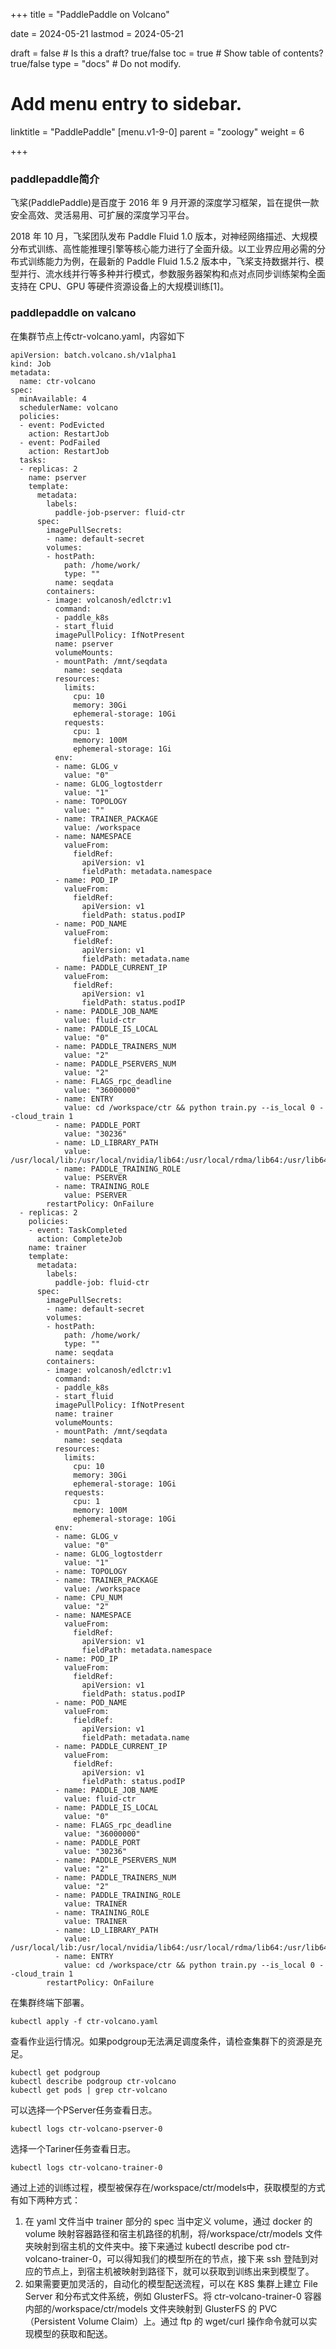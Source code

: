 +++
title =  "PaddlePaddle on Volcano"

date = 2024-05-21
lastmod = 2024-05-21

draft = false  # Is this a draft? true/false
toc = true  # Show table of contents? true/false
type = "docs"  # Do not modify.

# Add menu entry to sidebar.
linktitle = "PaddlePaddle"
[menu.v1-9-0]
  parent = "zoology"
  weight = 6

+++



### paddlepaddle简介

飞桨(PaddlePaddle)是百度于 2016 年 9 月开源的深度学习框架，旨在提供一款安全高效、灵活易用、可扩展的深度学习平台。

2018 年 10 月，飞桨团队发布 Paddle Fluid 1.0 版本，对神经网络描述、大规模分布式训练、高性能推理引擎等核心能力进行了全面升级。以工业界应用必需的分布式训练能力为例，在最新的 Paddle Fluid 1.5.2 版本中，飞桨支持数据并行、模型并行、流水线并行等多种并行模式，参数服务器架构和点对点同步训练架构全面支持在 CPU、GPU 等硬件资源设备上的大规模训练[1]。

### paddlepaddle on valcano

在集群节点上传ctr-volcano.yaml，内容如下

```
apiVersion: batch.volcano.sh/v1alpha1
kind: Job
metadata:
  name: ctr-volcano
spec:
  minAvailable: 4
  schedulerName: volcano
  policies:
  - event: PodEvicted
    action: RestartJob
  - event: PodFailed
    action: RestartJob
  tasks:
  - replicas: 2
    name: pserver
    template:
      metadata:
        labels:
          paddle-job-pserver: fluid-ctr
      spec:
        imagePullSecrets:
        - name: default-secret
        volumes:
        - hostPath:
            path: /home/work/
            type: ""
          name: seqdata
        containers:
        - image: volcanosh/edlctr:v1
          command:
          - paddle_k8s
          - start_fluid
          imagePullPolicy: IfNotPresent
          name: pserver
          volumeMounts:
          - mountPath: /mnt/seqdata
            name: seqdata
          resources:
            limits:
              cpu: 10
              memory: 30Gi
              ephemeral-storage: 10Gi
            requests:
              cpu: 1
              memory: 100M
              ephemeral-storage: 1Gi
          env:
          - name: GLOG_v
            value: "0"
          - name: GLOG_logtostderr
            value: "1"
          - name: TOPOLOGY
            value: ""
          - name: TRAINER_PACKAGE
            value: /workspace
          - name: NAMESPACE
            valueFrom:
              fieldRef:
                apiVersion: v1
                fieldPath: metadata.namespace
          - name: POD_IP
            valueFrom:
              fieldRef:
                apiVersion: v1
                fieldPath: status.podIP
          - name: POD_NAME
            valueFrom:
              fieldRef:
                apiVersion: v1
                fieldPath: metadata.name
          - name: PADDLE_CURRENT_IP
            valueFrom:
              fieldRef:
                apiVersion: v1
                fieldPath: status.podIP
          - name: PADDLE_JOB_NAME
            value: fluid-ctr
          - name: PADDLE_IS_LOCAL
            value: "0"
          - name: PADDLE_TRAINERS_NUM
            value: "2"
          - name: PADDLE_PSERVERS_NUM
            value: "2"
          - name: FLAGS_rpc_deadline
            value: "36000000"
          - name: ENTRY
            value: cd /workspace/ctr && python train.py --is_local 0 --cloud_train 1
          - name: PADDLE_PORT
            value: "30236"
          - name: LD_LIBRARY_PATH
            value: /usr/local/lib:/usr/local/nvidia/lib64:/usr/local/rdma/lib64:/usr/lib64/mlnx_ofed/valgrind
          - name: PADDLE_TRAINING_ROLE
            value: PSERVER
          - name: TRAINING_ROLE
            value: PSERVER
        restartPolicy: OnFailure
  - replicas: 2
    policies:
    - event: TaskCompleted
      action: CompleteJob
    name: trainer
    template:
      metadata:
        labels:
          paddle-job: fluid-ctr
      spec:
        imagePullSecrets:
        - name: default-secret
        volumes:
        - hostPath:
            path: /home/work/
            type: ""
          name: seqdata
        containers:
        - image: volcanosh/edlctr:v1
          command:
          - paddle_k8s
          - start_fluid
          imagePullPolicy: IfNotPresent
          name: trainer
          volumeMounts:
          - mountPath: /mnt/seqdata
            name: seqdata
          resources:
            limits:
              cpu: 10
              memory: 30Gi
              ephemeral-storage: 10Gi
            requests:
              cpu: 1
              memory: 100M
              ephemeral-storage: 10Gi
          env:
          - name: GLOG_v
            value: "0"
          - name: GLOG_logtostderr
            value: "1"
          - name: TOPOLOGY
          - name: TRAINER_PACKAGE
            value: /workspace
          - name: CPU_NUM
            value: "2"
          - name: NAMESPACE
            valueFrom:
              fieldRef:
                apiVersion: v1
                fieldPath: metadata.namespace
          - name: POD_IP
            valueFrom:
              fieldRef:
                apiVersion: v1
                fieldPath: status.podIP
          - name: POD_NAME
            valueFrom:
              fieldRef:
                apiVersion: v1
                fieldPath: metadata.name
          - name: PADDLE_CURRENT_IP
            valueFrom:
              fieldRef:
                apiVersion: v1
                fieldPath: status.podIP
          - name: PADDLE_JOB_NAME
            value: fluid-ctr
          - name: PADDLE_IS_LOCAL
            value: "0"
          - name: FLAGS_rpc_deadline
            value: "36000000"
          - name: PADDLE_PORT
            value: "30236"
          - name: PADDLE_PSERVERS_NUM
            value: "2"
          - name: PADDLE_TRAINERS_NUM
            value: "2"
          - name: PADDLE_TRAINING_ROLE
            value: TRAINER
          - name: TRAINING_ROLE
            value: TRAINER
          - name: LD_LIBRARY_PATH
            value: /usr/local/lib:/usr/local/nvidia/lib64:/usr/local/rdma/lib64:/usr/lib64/mlnx_ofed/valgrind
          - name: ENTRY
            value: cd /workspace/ctr && python train.py --is_local 0 --cloud_train 1
        restartPolicy: OnFailure

```

在集群终端下部署。

```
kubectl apply -f ctr-volcano.yaml
```

查看作业运行情况。如果podgroup无法满足调度条件，请检查集群下的资源是充足。

```
kubectl get podgroup
kubectl describe podgroup ctr-volcano
kubectl get pods | grep ctr-volcano
```

可以选择一个PServer任务查看日志。

```
kubectl logs ctr-volcano-pserver-0
```

选择一个Tariner任务查看日志。

```
kubectl logs ctr-volcano-trainer-0
```

通过上述的训练过程，模型被保存在/workspace/ctr/models中，获取模型的方式有如下两种方式：

1. 在 yaml 文件当中 trainer 部分的 spec 当中定义 volume，通过 docker 的 volume 映射容器路径和宿主机路径的机制，将/workspace/ctr/models 文件夹映射到宿主机的文件夹中。接下来通过 kubectl describe pod ctr-volcano-trainer-0，可以得知我们的模型所在的节点，接下来 ssh 登陆到对应的节点上，到宿主机被映射到路径下，就可以获取到训练出来到模型了。
2. 如果需要更加灵活的，自动化的模型配送流程，可以在 K8S 集群上建立 File Server 和分布式文件系统，例如 GlusterFS。将 ctr-volcano-trainer-0 容器内部的/workspace/ctr/models 文件夹映射到 GlusterFS 的 PVC（Persistent Volume Claim）上。通过 ftp 的 wget/curl 操作命令就可以实现模型的获取和配送。
